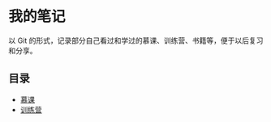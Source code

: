 # 我的笔记

以 Git 的形式，记录部分自己看过和学过的慕课、训练营、书籍等，便于以后复习和分享。

## 目录

- [慕课](./mooc/)
- [训练营](./training-camp/)
